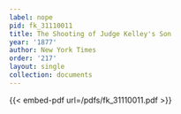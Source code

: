 ```yaml
---
label: nope
pid: fk_31110011
title: The Shooting of Judge Kelley's Son
year: '1877'
author: New York Times
order: '217'
layout: single
collection: documents
---
```



{{< embed-pdf url=/pdfs/fk_31110011.pdf >}}